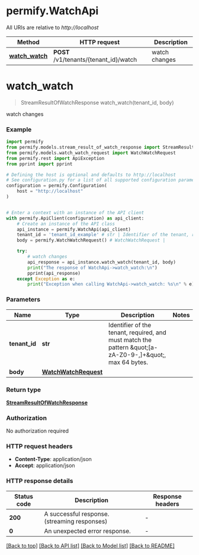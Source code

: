 # permify.WatchApi

All URIs are relative to *http://localhost*

Method | HTTP request | Description
------------- | ------------- | -------------
[**watch_watch**](WatchApi.md#watch_watch) | **POST** /v1/tenants/{tenant_id}/watch | watch changes


# **watch_watch**
> StreamResultOfWatchResponse watch_watch(tenant_id, body)

watch changes

### Example


```python
import permify
from permify.models.stream_result_of_watch_response import StreamResultOfWatchResponse
from permify.models.watch_watch_request import WatchWatchRequest
from permify.rest import ApiException
from pprint import pprint

# Defining the host is optional and defaults to http://localhost
# See configuration.py for a list of all supported configuration parameters.
configuration = permify.Configuration(
    host = "http://localhost"
)


# Enter a context with an instance of the API client
with permify.ApiClient(configuration) as api_client:
    # Create an instance of the API class
    api_instance = permify.WatchApi(api_client)
    tenant_id = 'tenant_id_example' # str | Identifier of the tenant, required, and must match the pattern \"[a-zA-Z0-9-,]+\", max 64 bytes.
    body = permify.WatchWatchRequest() # WatchWatchRequest | 

    try:
        # watch changes
        api_response = api_instance.watch_watch(tenant_id, body)
        print("The response of WatchApi->watch_watch:\n")
        pprint(api_response)
    except Exception as e:
        print("Exception when calling WatchApi->watch_watch: %s\n" % e)
```



### Parameters


Name | Type | Description  | Notes
------------- | ------------- | ------------- | -------------
 **tenant_id** | **str**| Identifier of the tenant, required, and must match the pattern \&quot;[a-zA-Z0-9-,]+\&quot;, max 64 bytes. | 
 **body** | [**WatchWatchRequest**](WatchWatchRequest.md)|  | 

### Return type

[**StreamResultOfWatchResponse**](StreamResultOfWatchResponse.md)

### Authorization

No authorization required

### HTTP request headers

 - **Content-Type**: application/json
 - **Accept**: application/json

### HTTP response details

| Status code | Description | Response headers |
|-------------|-------------|------------------|
**200** | A successful response.(streaming responses) |  -  |
**0** | An unexpected error response. |  -  |

[[Back to top]](#) [[Back to API list]](../README.md#documentation-for-api-endpoints) [[Back to Model list]](../README.md#documentation-for-models) [[Back to README]](../README.md)

